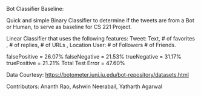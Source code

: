 Bot Classifier Baseline:

Quick and simple Binary Classifier to determine if the tweets are from a Bot or Human, to serve as baseline for CS 221 Project.

Linear Classifier that uses the following features:
Tweet:
    Text, 
    # of favorites , 
    # of replies, 
    # of URLs , 
    Location 
User: 
    # of Followers
    # of Friends.


falsePositive = 26.07%
falseNegative = 21.53%
trueNegative = 31.17%
truePositive = 21.21%
Total Test Error = 47.60%

Data Courtesy:
https://botometer.iuni.iu.edu/bot-repository/datasets.html

Contributors:
Ananth Rao, Ashwin Neerabail, Yatharth Agarwal